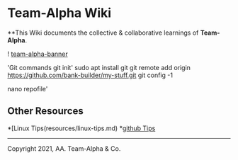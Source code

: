 # Team-Alpha Wiki
**This Wiki documents the collective & collaborative learnings of **Team-Alpha**.

! [team-alpha-banner](wiki/resources/team-banner.jpg)


'Git commands
  git init'
 sudo apt install git
 git remote add origin https://github.com/bank-builder/my-stuff.git
 git config -1
  
 nano repofile'
   
## Other Resources
*[Linux Tips(resources/linux-tips.md)
*[github Tips](resources/git-tips.md)

---
Copyright 2021, AA. Team-Alpha & Co. 

